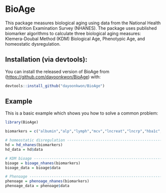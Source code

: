 
# BioAge

<!-- badges: start -->
<!-- badges: end -->

This package measures biological aging using data from the National Health and Nutrition Examination Survey (NHANES). The package uses published biomarker algorithms to calculate three biological aging measures: Klemera-Doubal Method (KDM) Biological Age, Phenotypic Age, and homeostatic dysregulation.

## Installation (via devtools):

You can install the released version of BioAge from (https://github.com/dayoonkwon/BioAge) with:

``` r
devtools::install_github("dayoonkwon/BioAge")
```

## Example

This is a basic example which shows you how to solve a common problem:

``` r
library(BioAge)

biomarkers = c("albumin","alp","lymph","mcv","lncreat","lncrp","hba1c","wbc","rdw")

# homeostatic disregulation -----------------------------------------------
hd = hd_nhanes(biomarkers)
hd_data = hd$data

# KDM bioage --------------------------------------------------------------
bioage = bioage_nhanes(biomarkers)
bioage_data = bioage$data

# Phenoage ----------------------------------------------------------------
phenoage = phenoage_nhanes(biomarkers)
phenoage_data = phenoage$data

```

